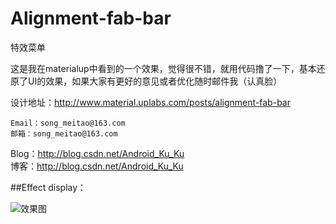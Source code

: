 # Alignment-fab-bar


特效菜单

这是我在materialup中看到的一个效果，觉得很不错，就用代码撸了一下，基本还原了UI的效果，如果大家有更好的意见或者优化随时邮件我（认真脸）

设计地址：http://www.material.uplabs.com/posts/alignment-fab-bar

    Email：song_meitao@163.com  
    邮箱：song_meitao@163.com  

Blog：http://blog.csdn.net/Android_Ku_Ku  
博客：http://blog.csdn.net/Android_Ku_Ku

##Effect display：


![效果图](https://github.com/songmeitao/Alignment-fab-bar/blob/master/menu.gif) 

